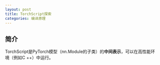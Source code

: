 ```yaml
---
layout: post
title: TorchScript探索
categories: 编译原理
---
```


## 简介  

TorchScript是PyTorch模型（nn.Module的子类）的**中间表示**，可以在高性能环境（例如C ++）中运行。  

